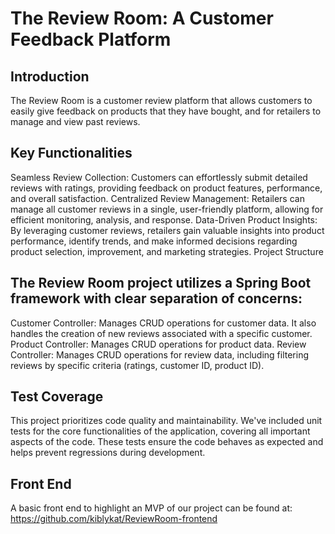 ﻿# The Review Room: A Customer Feedback Platform
## Introduction

The Review Room is a customer review platform that allows customers to easily give feedback on products that they have bought, and for retailers to manage and view past reviews. 

## Key Functionalities

Seamless Review Collection: Customers can effortlessly submit detailed reviews with ratings, providing feedback on product features, performance, and overall satisfaction.
Centralized Review Management: Retailers can manage all customer reviews in a single, user-friendly platform, allowing for efficient monitoring, analysis, and response.
Data-Driven Product Insights: By leveraging customer reviews, retailers gain valuable insights into product performance, identify trends, and make informed decisions regarding product selection, improvement, and marketing strategies.
Project Structure

## The Review Room project utilizes a Spring Boot framework with clear separation of concerns:

Customer Controller: Manages CRUD operations for customer data. It also handles the creation of new reviews associated with a specific customer.
Product Controller: Manages CRUD operations for product data.
Review Controller: Manages CRUD operations for review data, including filtering reviews by specific criteria (ratings, customer ID, product ID).

## Test Coverage

This project prioritizes code quality and maintainability.  We've included unit tests for the core functionalities of the application, covering all important aspects of the code. These tests ensure the code behaves as expected and helps prevent regressions during development.

## Front End

A basic front end to highlight an MVP of our project can be found at: https://github.com/kiblykat/ReviewRoom-frontend
